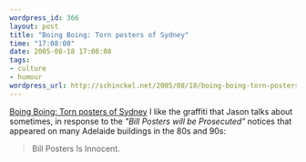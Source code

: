 ```yaml
--- 
wordpress_id: 366
layout: post
title: "Boing Boing: Torn posters of Sydney"
time: "17:08:08"
date: 2005-08-18 17:08:08
tags: 
- culture
- humour
wordpress_url: http://schinckel.net/2005/08/18/boing-boing-torn-posters-of-sydney/
---
```

[Boing Boing: Torn posters of Sydney][1] I like the graffiti that Jason talks about sometimes, in response to the _"Bill Posters will be Prosecuted"_ notices that appeared on many Adelaide buildings in the 80s and 90s: 

> Bill Posters Is Innocent.

   [1]: http://www.boingboing.net/2005/08/18/torn_posters_of_sydn.html


